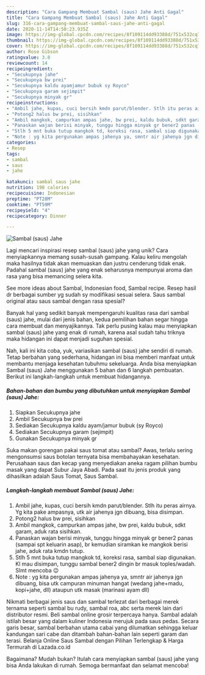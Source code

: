 ```yaml
---
description: "Cara Gampang Membuat Sambal (saus) Jahe Anti Gagal"
title: "Cara Gampang Membuat Sambal (saus) Jahe Anti Gagal"
slug: 316-cara-gampang-membuat-sambal-saus-jahe-anti-gagal
date: 2020-11-14T14:50:23.935Z
image: https://img-global.cpcdn.com/recipes/8f109114dd93388d/751x532cq70/sambal-saus-jahe-foto-resep-utama.jpg
thumbnail: https://img-global.cpcdn.com/recipes/8f109114dd93388d/751x532cq70/sambal-saus-jahe-foto-resep-utama.jpg
cover: https://img-global.cpcdn.com/recipes/8f109114dd93388d/751x532cq70/sambal-saus-jahe-foto-resep-utama.jpg
author: Rose Gibson
ratingvalue: 3.8
reviewcount: 14
recipeingredient:
- "Secukupnya jahe"
- "Secukupnya bw prei"
- "Secukupnya kaldu ayamjamur bubuk sy Royco"
- "Secukupnya garam sejimpit"
- "Secukupnya minyak gr"
recipeinstructions:
- "Ambil jahe, kupas, cuci bersih kmdn parut/blender. Stlh itu peras airnya. Yg kita pake ampasnya, utk air jahenya jgn dibuang, bisa disimpan."
- "Potong2 halus bw prei, sisihkan"
- "Ambil mangkok, campurkan ampas jahe, bw prei, kaldu bubuk, sdkt garam, aduk rata sisihkan."
- "Panaskan wajan berisi minyak, tunggu hingga minyak gr bener2 panas (sampai spt keluarin asap), br kemudian siramkan ke mangkok berisi jahe, aduk rata kmdn tutup."
- "Stlh 5 mnt buka tutup mangkok td, koreksi rasa, sambal siap digunakan. Kl mau disimpan, tunggu sambal bener2 dingin br masuk toples/wadah. Slmt mencoba 😉"
- "Note : yg kita pergunakan ampas jahenya ya, smntr air jahenya jgn dibuang, bisa utk campuran minuman hangat (wedang jahe+madu, kopi+jahe, dll) ataupun utk masak (marinasi ayam dll)"
categories:
- Resep
tags:
- sambal
- saus
- jahe

katakunci: sambal saus jahe 
nutrition: 198 calories
recipecuisine: Indonesian
preptime: "PT28M"
cooktime: "PT59M"
recipeyield: "4"
recipecategory: Dinner

---
```



![Sambal (saus) Jahe](https://img-global.cpcdn.com/recipes/8f109114dd93388d/751x532cq70/sambal-saus-jahe-foto-resep-utama.jpg)

Lagi mencari inspirasi resep sambal (saus) jahe yang unik? Cara menyiapkannya memang susah-susah gampang. Kalau keliru mengolah maka hasilnya tidak akan memuaskan dan justru cenderung tidak enak. Padahal sambal (saus) jahe yang enak seharusnya mempunyai aroma dan rasa yang bisa memancing selera kita.

See more ideas about Sambal, Indonesian food, Sambal recipe. Resep hasil dr berbagai sumber yg sudah sy modifikasi sesuai selera. Saus sambal original atau saus sambal dengan rasa spesial?

Banyak hal yang sedikit banyak mempengaruhi kualitas rasa dari sambal (saus) jahe, mulai dari jenis bahan, kedua pemilihan bahan segar hingga cara membuat dan menyajikannya. Tak perlu pusing kalau mau menyiapkan sambal (saus) jahe yang enak di rumah, karena asal sudah tahu triknya maka hidangan ini dapat menjadi suguhan spesial.


Nah, kali ini kita coba, yuk, variasikan sambal (saus) jahe sendiri di rumah. Tetap berbahan yang sederhana, hidangan ini bisa memberi manfaat untuk membantu menjaga kesehatan tubuhmu sekeluarga. Anda bisa menyiapkan Sambal (saus) Jahe menggunakan 5 bahan dan 6 langkah pembuatan. Berikut ini langkah-langkah untuk membuat hidangannya.

<!--inarticleads1-->

##### Bahan-bahan dan bumbu yang dibutuhkan untuk menyiapkan Sambal (saus) Jahe:

1. Siapkan Secukupnya jahe
1. Ambil Secukupnya bw prei
1. Sediakan Secukupnya kaldu ayam/jamur bubuk (sy Royco)
1. Sediakan Secukupnya garam (sejimpit)
1. Gunakan Secukupnya minyak gr


Suka makan gorengan pakai saus tomat atau sambal? Awas, terlalu sering mengonsumsi saus botolan ternyata bisa membahayakan kesehatan. Perusahaan saus dan kecap yang menyediakan aneka ragam pilihan bumbu masak yang dapat Subur Jaya Abadi. Pada saat itu jenis produk yang dihasilkan adalah Saus Tomat, Saus Sambal. 

<!--inarticleads2-->

##### Langkah-langkah membuat Sambal (saus) Jahe:

1. Ambil jahe, kupas, cuci bersih kmdn parut/blender. Stlh itu peras airnya. Yg kita pake ampasnya, utk air jahenya jgn dibuang, bisa disimpan.
1. Potong2 halus bw prei, sisihkan
1. Ambil mangkok, campurkan ampas jahe, bw prei, kaldu bubuk, sdkt garam, aduk rata sisihkan.
1. Panaskan wajan berisi minyak, tunggu hingga minyak gr bener2 panas (sampai spt keluarin asap), br kemudian siramkan ke mangkok berisi jahe, aduk rata kmdn tutup.
1. Stlh 5 mnt buka tutup mangkok td, koreksi rasa, sambal siap digunakan. Kl mau disimpan, tunggu sambal bener2 dingin br masuk toples/wadah. Slmt mencoba 😉
1. Note : yg kita pergunakan ampas jahenya ya, smntr air jahenya jgn dibuang, bisa utk campuran minuman hangat (wedang jahe+madu, kopi+jahe, dll) ataupun utk masak (marinasi ayam dll)


Nikmati berbagai jenis saus dan sambal terlezat dari berbagai merek ternama seperti sambal bu rudy, sambal roa, abc serta merek lain dari distributor resmi. Beli sambal online grosir terpercaya hanya. Sambal adalah istilah besar yang dalam kuliner Indonesia merujuk pada saus pedas. Secara garis besar, sambal berbahan utama cabai yang dilumatkan sehingga keluar kandungan sari cabe dan ditambah bahan-bahan lain seperti garam dan terasi. Belanja Online Saus Sambal dengan Pilihan Terlengkap &amp; Harga Termurah di Lazada.co.id 

Bagaimana? Mudah bukan? Itulah cara menyiapkan sambal (saus) jahe yang bisa Anda lakukan di rumah. Semoga bermanfaat dan selamat mencoba!
